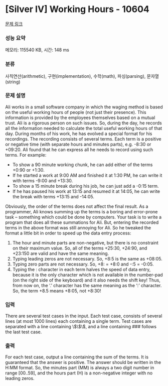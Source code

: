 # [Silver IV] Working Hours - 10604 

[문제 링크](https://www.acmicpc.net/problem/10604) 

### 성능 요약

메모리: 115540 KB, 시간: 148 ms

### 분류

사칙연산(arithmetic), 구현(implementation), 수학(math), 파싱(parsing), 문자열(string)

### 문제 설명

<p>Ali works in a small software company in which the waging method is based on the useful working hours of people (not just their presence). This information is provided by the employees themselves based on a mutual trust. Ali is a rigorous person on such issues. So, during the day, he records all the information needed to calculate the total useful working hours of that day. During months of his work, he has evolved a special format for his recordings. The recording consists of several terms. Each term is a positive or negative time (with separate hours and minutes parts), e.g. -8:30 or +09:20. Ali found that he can express all he needs to record using such terms. For example:</p>

<ul>
	<li>To show a 90 minute working chunk, he can add either of the terms +0:90 or +1:30.</li>
	<li>If he started a work at 9:00 AM and finished it at 1:30 PM, he can write it with terms -9:00 and +13:30.</li>
	<li>To show a 15 minute break during his job, he can just add a -0:15 term.</li>
	<li>If he has paused his work at 13:15 and resumed it at 14:05, he can write the break with terms +13:15 and -14:05.</li>
</ul>

<p>Obviously, the order of the terms does not affect the final result. As a programmer, Ali knows summing up the terms is a boring and error-prone task – something which could be done by computers. Your task is to write a program that does all these summations for Ali. But, entering the recorded terms in the above format was still annoying for Ali. So he tweaked the format a little bit in order to speed up the data entry process:</p>

<ol>
	<li>The hour and minute parts are non-negative, but there is no constraint on their maximum value. So, all of the terms +25:30, +24:90, and +23:150 are valid and have the same meaning.</li>
	<li>Typing leading zeros are not necessary. So, +8:5 is the same as +08:05.</li>
	<li>Typing zero parts are not necessary. So, +8: = +8:0 and -:5 = -0:05.</li>
	<li>Typing the : character in each term halves the speed of data entry, because it is the only character which is not available in the number-pad (on the right side of the keyboard) and it also needs the shift key! Thus, from now on, the ‘.’ character has the same meaning as the ‘:’ character. So, the term +8.5 means +8:05, not +8:30!</li>
</ol>

### 입력 

 <p>There are several test cases in the input. Each test case, consists of several lines (at most 1000 lines) each containing a single term. Test cases are separated with a line containing \$\$\$, and a line containing ### follows the last test case.</p>

### 출력 

 <p>For each test case, output a line containing the sum of the terms. It is guaranteed that the answer is positive. The answer should be written in the H:MM format. So, the minutes part (MM) is always a two digit number in range [00..59], and the hours part (H) is a non-negative integer with no leading zeros.</p>

